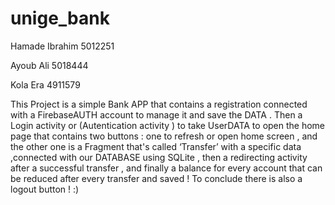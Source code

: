 # unige_bank
Hamade Ibrahim 5012251

Ayoub Ali 5018444

Kola Era 4911579

This Project is a simple Bank APP that contains a registration connected with a FirebaseAUTH account to manage it and save the DATA . Then a Login activity or (Autentication activity ) to take UserDATA to open the home page that contains two buttons : one to refresh or open home screen , and the other one is a Fragment that's called ‘Transfer’ with a specific data ,connected with our DATABASE using SQLite , then a redirecting activity after a successful transfer , and finally  a balance for every account that can be reduced after every transfer and saved ! 
To conclude there is also a logout button ! :)
